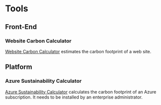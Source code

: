 # Tools

## Front-End

### Website Carbon Calculator

[Website Carbon Calculator](https://www.websitecarbon.com/) estimates the carbon footprint of a web site.

## Platform

### Azure Sustainability Calculator

[Azure Sustainability Calculator](https://www.microsoft.com/en-us/sustainability/sustainability-guide/sustainability-calculator) calculates the carbon footprint of an Azure subscription. It needs to be installed by an enterprise administrator.
